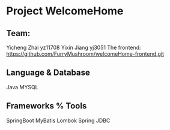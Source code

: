 # Project WelcomeHome
## Team:
Yicheng Zhai yz11708
Yixin Jiang yj3051
The frontend:
https://github.com/FurryMushroom/welcomeHome-frontend.git
## Language & Database
Java
MYSQL
## Frameworks % Tools
SpringBoot
MyBatis
Lombok
Spring JDBC
